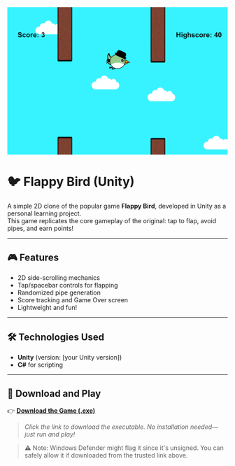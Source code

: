 <img src="https://github.com/NoushinTasnim/flappy/blob/main/Screenshot%202025-05-07%20112055.png" style="width: 1080px;" />

# 🐦 Flappy Bird (Unity)

A simple 2D clone of the popular game **Flappy Bird**, developed in Unity as a personal learning project.  
This game replicates the core gameplay of the original: tap to flap, avoid pipes, and earn points!

---

## 🎮 Features

- 2D side-scrolling mechanics
- Tap/spacebar controls for flapping
- Randomized pipe generation
- Score tracking and Game Over screen
- Lightweight and fun!

---

## 🛠️ Technologies Used

- **Unity** (version: [your Unity version])
- **C#** for scripting

---

## 🚀 Download and Play

👉 **[Download the Game (.exe)](https://github.com/NoushinTasnim/flappy/blob/main/Flappy.exe)**  
> *Click the link to download the executable. No installation needed—just run and play!*

> ⚠️ Note: Windows Defender might flag it since it's unsigned. You can safely allow it if downloaded from the trusted link above.

